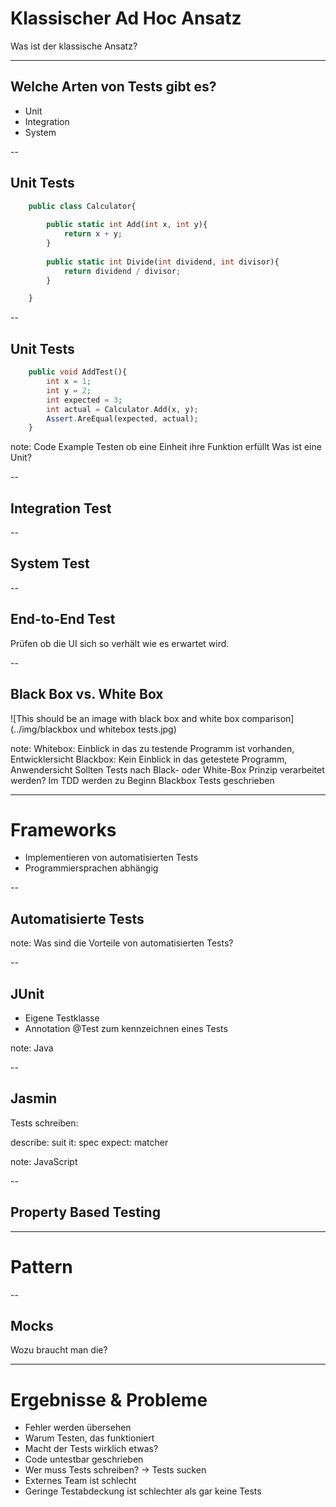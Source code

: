 # Klassischer Ad Hoc Ansatz

Was ist der klassische Ansatz?

---

## Welche Arten von Tests gibt es?

- Unit
- Integration
- System

-- 

## Unit Tests

```php
    public class Calculator{
        
        public static int Add(int x, int y){ 
            return x + y; 
        }
        
        public static int Divide(int dividend, int divisor){ 
            return dividend / divisor;
        }

    }
``` 

-- 

## Unit Tests

```php
    public void AddTest(){
        int x = 1;
        int y = 2;
        int expected = 3;
        int actual = Calculator.Add(x, y);
        Assert.AreEqual(expected, actual);
    }
```

note: 
Code Example
Testen ob eine Einheit ihre Funktion erfüllt
Was ist eine Unit?

--

## Integration Test

--

## System Test

--

## End-to-End Test

Prüfen ob die UI sich so verhält wie es erwartet wird.

--

## Black Box vs. White Box

![This should be an image with black box and white box comparison](../img/blackbox und whitebox tests.jpg)

note: 
Whitebox: Einblick in das zu testende Programm ist vorhanden, Entwicklersicht
Blackbox: Kein Einblick in das getestete Programm, Anwendersicht 
Sollten Tests nach Black- oder White-Box Prinzip verarbeitet werden?
Im TDD werden zu Beginn Blackbox Tests geschrieben

---

# Frameworks

- Implementieren von automatisierten Tests
- Programmiersprachen abhängig

-- 

## Automatisierte Tests

note: 
Was sind die Vorteile von automatisierten Tests?


-- 

## JUnit

- Eigene Testklasse 
- Annotation @Test zum kennzeichnen eines Tests

note: 
Java

-- 

## Jasmin

Tests schreiben:

describe: suit
it: spec
expect: matcher

note: 
JavaScript

-- 

## Property Based Testing

---

# Pattern

-- 

## Mocks

Wozu braucht man die?

---

# Ergebnisse & Probleme

- Fehler werden übersehen
- Warum Testen, das funktioniert
- Macht der Tests wirklich etwas?
- Code untestbar geschrieben
- Wer muss Tests schreiben? -> Tests sucken
- Externes Team ist schlecht
- Geringe Testabdeckung ist schlechter als gar keine Tests